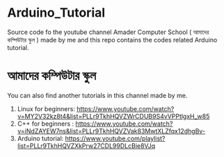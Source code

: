 # Arduino_Tutorial
Source code fo the youtube channel Amader Computer School ( আমাদের কম্পিউটার স্কুল ) made by me and this repo contains the codes related Arduino tutorial.

# আমাদের কম্পিউটার স্কুল 
You can also find another tutorials in this channel made by me.
1. Linux for beginners: https://www.youtube.com/watch?v=MY2V32kz8t4&list=PLLr9TkhHQVZWrCDUB9S4vVPPtlgxH_w85
2. C++ for beginners : https://www.youtube.com/watch?v=iNdZAYEW7ns&list=PLLr9TkhHQVZVak83MwtXLZfqx12dhgBv-
3. Arduino tutorial: https://www.youtube.com/playlist?list=PLLr9TkhHQVZXkPrw27CDL99DLcBie8VJq
